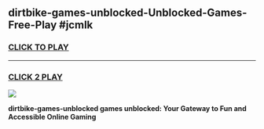 
## dirtbike-games-unblocked-Unblocked-Games-Free-Play #jcmlk
<h3>
<a href="https://us.freeplayer.one?title=dirtbike-games-unblocked&ref=9M">CLICK TO PLAY</a></h3>
<hr>

<h3>
<a href="https://us.freeplayer.one?title=dirtbike-games-unblocked&ref=9M">CLICK 2 PLAY</a>
  
</h3>

<a href="https://us.freeplayer.one?title=dirtbike-games-unblocked&ref=9M"><img src="https://clearcache.store/games.png"></a>


**dirtbike-games-unblocked games unblocked: Your Gateway to Fun and Accessible Online Gaming**
